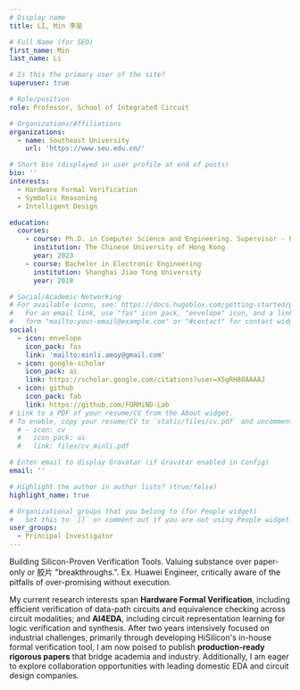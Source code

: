 ```yaml
---
# Display name
title: LI, Min 李旻 

# Full Name (for SEO)
first_name: Min
last_name: Li

# Is this the primary user of the site?
superuser: true

# Role/position
role: Professor, School of Integrated Circuit

# Organizations/Affiliations
organizations:
  - name: Southeast University
    url: 'https://www.seu.edu.cn/'

# Short bio (displayed in user profile at end of posts)
bio: ''
interests:
  - Hardware Formal Verification
  - Symbolic Reasoning
  - Intelligent Design

education:
  courses:
    - course: Ph.D. in Computer Science and Engineering. Supervisor - Prof. XU, Qiang
      institution: The Chinese University of Hong Kong
      year: 2023
    - course: Bachelor in Electronic Engineering
      institution: Shanghai Jiao Tong University
      year: 2018

# Social/Academic Networking
# For available icons, see: https://docs.hugoblox.com/getting-started/page-builder/#icons
#   For an email link, use "fas" icon pack, "envelope" icon, and a link in the
#   form "mailto:your-email@example.com" or "#contact" for contact widget.
social:
  - icon: envelope
    icon_pack: fas 
    link: 'mailto:minli.amoy@gmail.com'
  - icon: google-scholar
    icon_pack: ai
    link: https://scholar.google.com/citations?user=X5gRH80AAAAJ
  - icon: github
    icon_pack: fab
    link: https://github.com/FORMiND-Lab
# Link to a PDF of your resume/CV from the About widget.
# To enable, copy your resume/CV to `static/files/cv.pdf` and uncomment the lines below.
  # - icon: cv
  #   icon_pack: ai
  #   link: files/cv_minli.pdf

# Enter email to display Gravatar (if Gravatar enabled in Config)
email: ''

# Highlight the author in author lists? (true/false)
highlight_name: true 

# Organizational groups that you belong to (for People widget)
#   Set this to `[]` or comment out if you are not using People widget.
user_groups:
  - Principal Investigator
---
```

Building Silicon-Proven Verification Tools.  Valuing substance over paper-only or 胶片 "breakthroughs.". Ex. Huawei Engineer, critically aware of the pitfalls of over-promising without execution.

My current research interests span **Hardware Formal Verification**, including efficient verification of data-path circuits and equivalence checking across circuit modalities; and **AI4EDA**, including circuit representation learning for logic verification and synthesis. After two years intensively focused on industrial challenges, primarily through developing HiSilicon's in-house formal verification tool, I am now poised to publish **production-ready rigorous papers** that bridge academia and industry. Additionally, I am eager to explore collaboration opportunities with leading domestic EDA and circuit design companies.